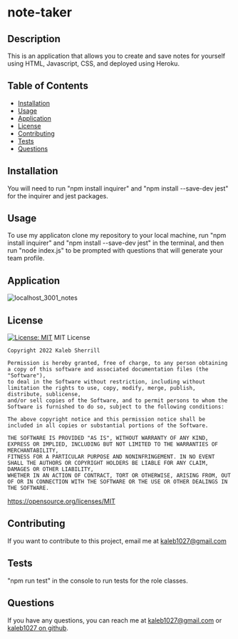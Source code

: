# note-taker


  
  
  ## Description

  This is an application that allows you to create and save notes for yourself using HTML, Javascript, CSS, and deployed using Heroku.

  ## Table of Contents
  - [Installation](#installation)
  - [Usage](#usage)
  - [Application](#application)
  - [License](#license)
  - [Contributing](#contributing)
  - [Tests](#tests)
  - [Questions](#questions)

  
  ## Installation 

  You will need to run "npm install inquirer" and "npm install --save-dev jest" for the inquirer and jest packages.

  ## Usage

  To use my applicaton clone my repository to your local machine, run "npm install inquirer" and "npm install --save-dev jest" in the terminal, and then run "node index.js" to be prompted with questions that will generate your team profile.
  
  ## Application
 ![localhost_3001_notes](https://user-images.githubusercontent.com/88510725/163471684-69f95a5d-7397-420d-97ee-d2ad0a942bdc.png)

  ## License
  [![License: MIT](https://img.shields.io/badge/License-MIT-yellow.svg)](https://opensource.org/licenses/MIT)
  MIT License


    Copyright 2022 Kaleb Sherrill

    Permission is hereby granted, free of charge, to any person obtaining a copy of this software and associated documentation files (the "Software"),
    to deal in the Software without restriction, including without limitation the rights to use, copy, modify, merge, publish, distribute, sublicense,
    and/or sell copies of the Software, and to permit persons to whom the Software is furnished to do so, subject to the following conditions:

    The above copyright notice and this permission notice shall be included in all copies or substantial portions of the Software.

    THE SOFTWARE IS PROVIDED "AS IS", WITHOUT WARRANTY OF ANY KIND, EXPRESS OR IMPLIED, INCLUDING BUT NOT LIMITED TO THE WARRANTIES OF MERCHANTABILITY,
    FITNESS FOR A PARTICULAR PURPOSE AND NONINFRINGEMENT. IN NO EVENT SHALL THE AUTHORS OR COPYRIGHT HOLDERS BE LIABLE FOR ANY CLAIM, DAMAGES OR OTHER LIABILITY,
    WHETHER IN AN ACTION OF CONTRACT, TORT OR OTHERWISE, ARISING FROM, OUT OF OR IN CONNECTION WITH THE SOFTWARE OR THE USE OR OTHER DEALINGS IN THE SOFTWARE.


  https://opensource.org/licenses/MIT
  
  

  ## Contributing

  If you want to contribute to this project, email me at kaleb1027@gmail.com

  ## Tests
  "npm run test" in the console to run tests for the role classes.

  ## Questions
  If you have any questions, you can reach me at kaleb1027@gmail.com or [kaleb1027 on github]("https://github.com/kaleb1027").


